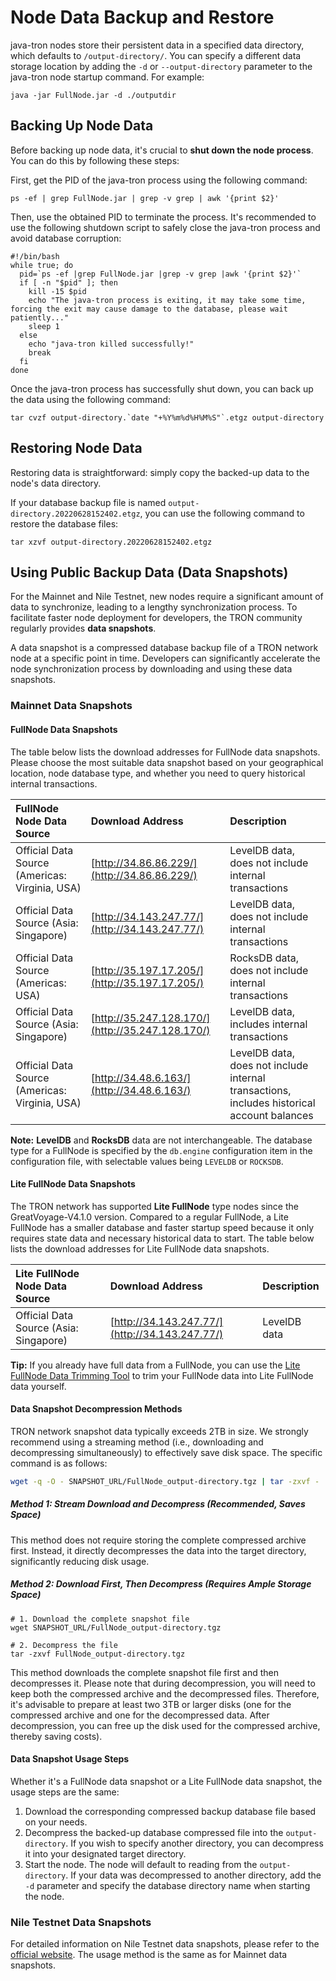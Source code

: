 # Node Data Backup and Restore

java-tron nodes store their persistent data in a specified data directory, which defaults to `/output-directory/`. You can specify a different data storage location by adding the `-d` or `--output-directory` parameter to the java-tron node startup command. For example:

```
java -jar FullNode.jar -d ./outputdir
```


## Backing Up Node Data

Before backing up node data, it's crucial to **shut down the node process**. You can do this by following these steps:

First, get the PID of the java-tron process using the following command:

```
ps -ef | grep FullNode.jar | grep -v grep | awk '{print $2}'
```

Then, use the obtained PID to terminate the process. It's recommended to use the following shutdown script to safely close the java-tron process and avoid database corruption:

```
#!/bin/bash
while true; do
  pid=`ps -ef |grep FullNode.jar |grep -v grep |awk '{print $2}'`
  if [ -n "$pid" ]; then
    kill -15 $pid
    echo "The java-tron process is exiting, it may take some time, forcing the exit may cause damage to the database, please wait patiently..."
    sleep 1
  else
    echo "java-tron killed successfully!"
    break
  fi
done
```

Once the java-tron process has successfully shut down, you can back up the data using the following command:

```
tar cvzf output-directory.`date "+%Y%m%d%H%M%S"`.etgz output-directory
```


## Restoring Node Data

Restoring data is straightforward: simply copy the backed-up data to the node's data directory.

If your database backup file is named `output-directory.20220628152402.etgz`, you can use the following command to restore the database files:

```
tar xzvf output-directory.20220628152402.etgz
```


## Using Public Backup Data (Data Snapshots)

For the Mainnet and Nile Testnet, new nodes require a significant amount of data to synchronize, leading to a lengthy synchronization process. To facilitate faster node deployment for developers, the TRON community regularly provides **data snapshots**.

A data snapshot is a compressed database backup file of a TRON network node at a specific point in time. Developers can significantly accelerate the node synchronization process by downloading and using these data snapshots.

### Mainnet Data Snapshots

#### FullNode Data Snapshots

The table below lists the download addresses for FullNode data snapshots. Please choose the most suitable data snapshot based on your geographical location, node database type, and whether you need to query historical internal transactions.

| FullNode Node Data Source | Download Address | Description |
| :------------------------ | :--------------- | :---------- |
| Official Data Source (Americas: Virginia, USA) | [http://34.86.86.229/](http://34.86.86.229/) | LevelDB data, does not include internal transactions |
| Official Data Source (Asia: Singapore) | [http://34.143.247.77/](http://34.143.247.77/) | LevelDB data, does not include internal transactions |
| Official Data Source (Americas: USA) | [http://35.197.17.205/](http://35.197.17.205/) | RocksDB data, does not include internal transactions |
| Official Data Source (Asia: Singapore) | [http://35.247.128.170/](http://35.247.128.170/) | LevelDB data, includes internal transactions |
| Official Data Source (Americas: Virginia, USA) | [http://34.48.6.163/](http://34.48.6.163/) | LevelDB data, does not include internal transactions, includes historical account balances |

**Note:** **LevelDB** and **RocksDB** data are not interchangeable. The database type for a FullNode is specified by the `db.engine` configuration item in the configuration file, with selectable values being `LEVELDB` or `ROCKSDB`.

#### Lite FullNode Data Snapshots

The TRON network has supported **Lite FullNode** type nodes since the GreatVoyage-V4.1.0 version. Compared to a regular FullNode, a Lite FullNode has a smaller database and faster startup speed because it only requires state data and necessary historical data to start. The table below lists the download addresses for Lite FullNode data snapshots.

| Lite FullNode Node Data Source | Download Address | Description |
| :----------------------------- | :--------------- | :---------- |
| Official Data Source (Asia: Singapore) | [http://34.143.247.77/](http://34.143.247.77/) | LevelDB data |

**Tip:** If you already have full data from a FullNode, you can use the [Lite FullNode Data Trimming Tool](toolkit.md/#lite-fullnode-data-pruning) to trim your FullNode data into Lite FullNode data yourself.

#### Data Snapshot Decompression Methods

TRON network snapshot data typically exceeds 2TB in size. We strongly recommend using a streaming method (i.e., downloading and decompressing simultaneously) to effectively save disk space. The specific command is as follows:

```bash
wget -q -O - SNAPSHOT_URL/FullNode_output-directory.tgz | tar -zxvf -
```

##### Method 1: Stream Download and Decompress (Recommended, Saves Space)

This method does not require storing the complete compressed archive first. Instead, it directly decompresses the data into the target directory, significantly reducing disk usage.

##### Method 2: Download First, Then Decompress (Requires Ample Storage Space)

```
# 1. Download the complete snapshot file
wget SNAPSHOT_URL/FullNode_output-directory.tgz

# 2. Decompress the file
tar -zxvf FullNode_output-directory.tgz
```

This method downloads the complete snapshot file first and then decompresses it. Please note that during decompression, you will need to keep both the compressed archive and the decompressed files. Therefore, it's advisable to prepare at least two 3TB or larger disks (one for the compressed archive and one for the decompressed data. After decompression, you can free up the disk used for the compressed archive, thereby saving costs).

#### Data Snapshot Usage Steps

Whether it's a FullNode data snapshot or a Lite FullNode data snapshot, the usage steps are the same:

1.  Download the corresponding compressed backup database file based on your needs.
2.  Decompress the backed-up database compressed file into the `output-directory`. If you wish to specify another directory, you can decompress it into your designated target directory.
3.  Start the node. The node will default to reading from the `output-directory`. If your data was decompressed to another directory, add the `-d` parameter and specify the database directory name when starting the node.

### Nile Testnet Data Snapshots

For detailed information on Nile Testnet data snapshots, please refer to the [official website](https://nileex.io/). The usage method is the same as for Mainnet data snapshots.
